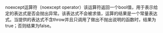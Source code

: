 noexcept运算符（noexcept operator）该运算符返回一个bool值，用于表示给定的表达式是否会抛出异常。该表达式不会被求值，运算的结果是一个常量表达式。当提供的表达式不含throw并且只调用了做出不抛出说明的函数时，结果为true；否则结果为false。

